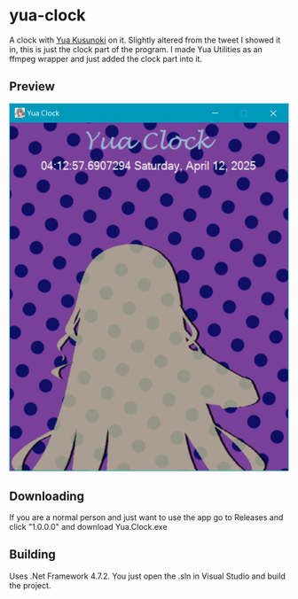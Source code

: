 # yua-clock
A clock with [Yua Kusunoki](https://scienceadventure.wiki.gg/wiki/Kusunoki_Yua) on it. Slightly altered from the tweet I showed it in, this is just the clock part of the program. I made Yua Utilities as an ffmpeg wrapper and just added the clock part into it.

## Preview
![image](preview.png)

## Downloading
If you are a normal person and just want to use the app go to Releases and click "1.0.0.0" and download Yua.Clock.exe

## Building
Uses .Net Framework 4.7.2. You just open the .sln in Visual Studio and build the project.
